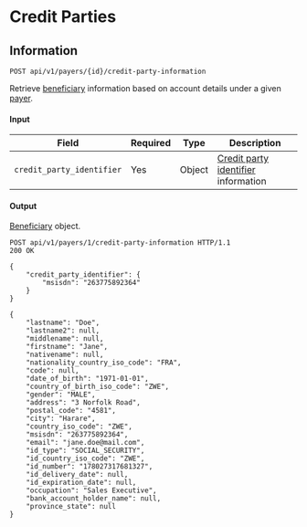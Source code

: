 <h1 id="credit-parties">Credit Parties</h1>

<h2 id="information">Information</h2>

<p><api><code>POST api/v1/payers/{id}/credit-party-information</code></api></p>

<p>Retrieve <a href="#beneficiary">beneficiary</a> information based on account details under a given <a href="#payer">payer</a>.</p>

<h4 id="input-14">Input</h4>

<table>
<thead>
<tr>
<th>Field</th>
<th>Required</th>
<th>Type</th>
<th>Description</th>
</tr>
</thead>

<tbody>
<tr>
<td><code>credit_party_identifier</code></td>
<td>Yes</td>
<td>Object</td>
<td><a href="#credit-party-identifier">Credit party identifier</a> information</td>
</tr>
</tbody>
</table>

<h4 id="output-21">Output</h4>
<p><a href="#beneficiary">Beneficiary</a> object.</p>

<div class="highlight"><pre class="chroma"><code class="language-http" data-lang="http"><span class="nf">POST</span> <span class="nn">api/v1/payers/1/credit-party-information</span> <span class="kr">HTTP</span><span class="o">/</span><span class="m">1.1</span>
<span class="err">200</span> <span class="l">OK</span></code></pre></div><div class="highlight"><pre class="chroma"><code class="language-json" data-lang="json"><span class="p">{</span>
    <span class="nt">&#34;credit_party_identifier&#34;</span><span class="p">:</span> <span class="p">{</span>
        <span class="nt">&#34;msisdn&#34;</span><span class="p">:</span> <span class="s2">&#34;263775892364&#34;</span>
    <span class="p">}</span>
<span class="p">}</span></code></pre></div><div class="highlight"><pre class="chroma"><code class="language-json" data-lang="json"><span class="p">{</span>
    <span class="nt">&#34;lastname&#34;</span><span class="p">:</span> <span class="s2">&#34;Doe&#34;</span><span class="p">,</span>
    <span class="nt">&#34;lastname2&#34;</span><span class="p">:</span> <span class="kc">null</span><span class="p">,</span>
    <span class="nt">&#34;middlename&#34;</span><span class="p">:</span> <span class="kc">null</span><span class="p">,</span>
    <span class="nt">&#34;firstname&#34;</span><span class="p">:</span> <span class="s2">&#34;Jane&#34;</span><span class="p">,</span>
    <span class="nt">&#34;nativename&#34;</span><span class="p">:</span> <span class="kc">null</span><span class="p">,</span>
    <span class="nt">&#34;nationality_country_iso_code&#34;</span><span class="p">:</span> <span class="s2">&#34;FRA&#34;</span><span class="p">,</span>
    <span class="nt">&#34;code&#34;</span><span class="p">:</span> <span class="kc">null</span><span class="p">,</span>
    <span class="nt">&#34;date_of_birth&#34;</span><span class="p">:</span> <span class="s2">&#34;1971-01-01&#34;</span><span class="p">,</span>
    <span class="nt">&#34;country_of_birth_iso_code&#34;</span><span class="p">:</span> <span class="s2">&#34;ZWE&#34;</span><span class="p">,</span>
    <span class="nt">&#34;gender&#34;</span><span class="p">:</span> <span class="s2">&#34;MALE&#34;</span><span class="p">,</span>
    <span class="nt">&#34;address&#34;</span><span class="p">:</span> <span class="s2">&#34;3 Norfolk Road&#34;</span><span class="p">,</span>
    <span class="nt">&#34;postal_code&#34;</span><span class="p">:</span> <span class="s2">&#34;4581&#34;</span><span class="p">,</span>
    <span class="nt">&#34;city&#34;</span><span class="p">:</span> <span class="s2">&#34;Harare&#34;</span><span class="p">,</span>
    <span class="nt">&#34;country_iso_code&#34;</span><span class="p">:</span> <span class="s2">&#34;ZWE&#34;</span><span class="p">,</span>
    <span class="nt">&#34;msisdn&#34;</span><span class="p">:</span> <span class="s2">&#34;263775892364&#34;</span><span class="p">,</span>
    <span class="nt">&#34;email&#34;</span><span class="p">:</span> <span class="s2">&#34;jane.doe@mail.com&#34;</span><span class="p">,</span>
    <span class="nt">&#34;id_type&#34;</span><span class="p">:</span> <span class="s2">&#34;SOCIAL_SECURITY&#34;</span><span class="p">,</span>
    <span class="nt">&#34;id_country_iso_code&#34;</span><span class="p">:</span> <span class="s2">&#34;ZWE&#34;</span><span class="p">,</span>
    <span class="nt">&#34;id_number&#34;</span><span class="p">:</span> <span class="s2">&#34;178027317681327&#34;</span><span class="p">,</span>
    <span class="nt">&#34;id_delivery_date&#34;</span><span class="p">:</span> <span class="kc">null</span><span class="p">,</span>
    <span class="nt">&#34;id_expiration_date&#34;</span><span class="p">:</span> <span class="kc">null</span><span class="p">,</span>
    <span class="nt">&#34;occupation&#34;</span><span class="p">:</span> <span class="s2">&#34;Sales Executive&#34;</span><span class="p">,</span>
    <span class="nt">&#34;bank_account_holder_name&#34;</span><span class="p">:</span> <span class="kc">null</span><span class="p">,</span>
    <span class="nt">&#34;province_state&#34;</span><span class="p">:</span> <span class="kc">null</span>
<span class="p">}</span></code></pre></div>
